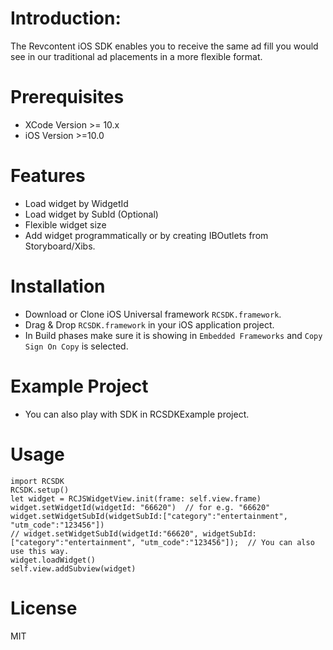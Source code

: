 # Introduction:
The Revcontent iOS SDK enables you to receive the same ad fill you would see in our traditional ad placements in a more flexible format.
# Prerequisites
- XCode Version >= 10.x
- iOS Version >=10.0
# Features
- Load widget by WidgetId
- Load widget by SubId (Optional)
- Flexible widget size
- Add widget programmatically or by creating IBOutlets from Storyboard/Xibs.
# Installation
- Download or Clone iOS Universal framework `RCSDK.framework`.
- Drag & Drop `RCSDK.framework` in your iOS application project.
- In Build phases make sure it is showing in `Embedded Frameworks` and `Copy Sign On Copy` is selected.

# Example Project
- You can also play with SDK in RCSDKExample project.

# Usage
```
import RCSDK
RCSDK.setup()
let widget = RCJSWidgetView.init(frame: self.view.frame)
widget.setWidgetId(widgetId: "66620")  // for e.g. "66620"
widget.setWidgetSubId(widgetSubId:["category":"entertainment", "utm_code":"123456"])
// widget.setWidgetSubId(widgetId:"66620", widgetSubId:["category":"entertainment", "utm_code":"123456"]);  // You can also use this way.
widget.loadWidget()
self.view.addSubview(widget)
```
# License
MIT



